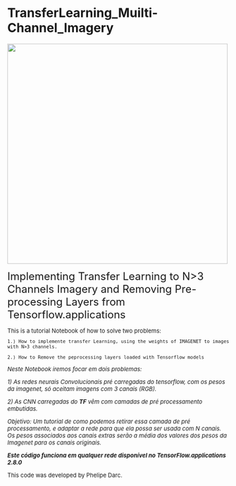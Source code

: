 # TransferLearning_Muilti-Channel_Imagery
<img src="https://www.gov.br/cbpf/pt-br/assuntos/noticias/inscricao-para-duas-bolsas-pibic-ate-terca-09/cbpf-1.png"  width="500" />

<font size="5"> Implementing Transfer Learning to N>3 Channels Imagery and Removing Pre-processing Layers from Tensorflow.applications

    
<font size="2">
This is a tutorial Notebook of how to solve two problems:
    
    1.) How to implemente transfer Learning, using the weights of IMAGENET to images with N>3 channels.
    
    2.) How to Remove the peprocessing layers loaded with Tensorflow models
    

*Neste Notebook iremos focar em dois problemas:*
  
*1) As redes neurais Convolucionais pré carregadas do tensorflow, com os pesos da imagenet, só aceitam imagens com 3 canais (RGB).*

*2) As CNN carregadas do **TF** vêm com camadas de pré processamento embutidas.*

*Objetivo: Um tutorial de como podemos retirar essa camada de pré* 
*processamento, e adaptar a rede para que ela possa ser usada com N canais.*
*Os pesos associados aos canais extras serão a média dos valores dos pesos da Imagenet para os canais originais.*


    
***Este código funciona em qualquer rede disponível no TensorFlow.applications 2.8.0***
    
This code was developed by Phelipe Darc.

